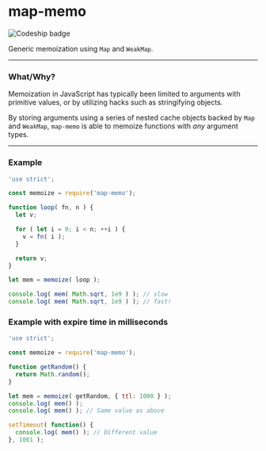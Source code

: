 # map-memo

![Codeship badge](https://codeship.com/projects/dd6eb2b0-20fe-0134-23d7-6a7a2fea738b/status?branch=master)

Generic memoization using `Map` and `WeakMap`.

---

### What/Why?

Memoization in JavaScript has typically been limited to arguments
with primitive values, or by utilizing hacks such as stringifying objects.

By storing arguments using a series of nested cache objects backed by `Map`
and `WeakMap`, `map-memo` is able to memoize functions with *any*
argument types.

---

### Example

```js
'use strict';

const memoize = require('map-memo');

function loop( fn, n ) {
  let v;

  for ( let i = 0; i < n; ++i ) {
    v = fn( i );
  }

  return v;
}

let mem = memoize( loop );

console.log( mem( Math.sqrt, 1e9 ) ); // slow
console.log( mem( Math.sqrt, 1e9 ) ); // fast!
```

### Example with expire time in milliseconds

```js
'use strict';

const memoize = require('map-memo');

function getRandom() {
  return Math.random();
}

let mem = memoize( getRandom, { ttl: 1000 } );
console.log( mem() );
console.log( mem() ); // Same value as above

setTimeout( function() {
  console.log( mem() ); // Different value
}, 1001 );
```
